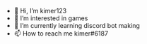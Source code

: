 - 👋 Hi, I’m kimer123
- 👀 I’m interested in games
- 🌱 I’m currently learning discord bot making
- 📫 How to reach me kimer#6187
